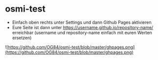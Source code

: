 # osmi-test

- Einfach oben rechts unter Settings und dann Github Pages aktivieren
- Eure Seite ist dann unter https://username.github.io/repository-name/ erreichbar (username und repository-name einfach mit euren Werten ersetzen)

![https://github.com/OG84/osmi-test/blob/master/ghpages.png](https://github.com/OG84/osmi-test/blob/master/ghpages.png)
